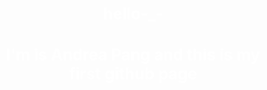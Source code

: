 # hello-_-

<html>
  <title>
    First website
  </title>
  
  <body>
    <h1> I'm is Andrea Pang and this is my first github page</h1>
  </body>
  
  <style>
    body{
      background-colour:green;
      color:#fff;
      text-align:center;
    }
  </style>
  
</html>
